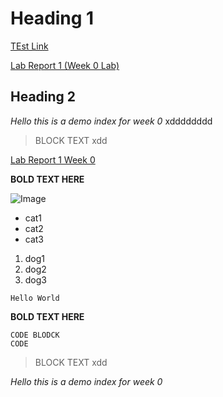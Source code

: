 # Heading 1

[TEst Link](https://chriswu989.github.io/cse15L-lab-reports/hi.html)

[Lab Report 1 (Week 0 Lab)](https://chriswu989.github.io/cse15L-lab-reports/lab-report-1-week-0.html)



## Heading 2
*Hello this is a demo index for week 0* xdddddddd
> BLOCK TEXT xdd

[Lab Report 1 Week 0](https://chriswu989.github.io/cse15L-lab-reports/lab-report-1-week-0.md)

**BOLD TEXT HERE**

![Image](https://media.npr.org/assets/img/2021/08/11/gettyimages-1279899488_wide-f3860ceb0ef19643c335cb34df3fa1de166e2761-s1100-c50.jpg)
* cat1
* cat2
* cat3

1) dog1
2) dog2
3) dog3

`Hello World`

**BOLD TEXT HERE**

```
CODE BLODCK
CODE
```
> BLOCK TEXT xdd


*Hello this is a demo index for week 0*
